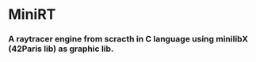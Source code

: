 # MiniRT
### A raytracer engine from scracth in C language using minilibX (42Paris lib) as graphic lib. 
